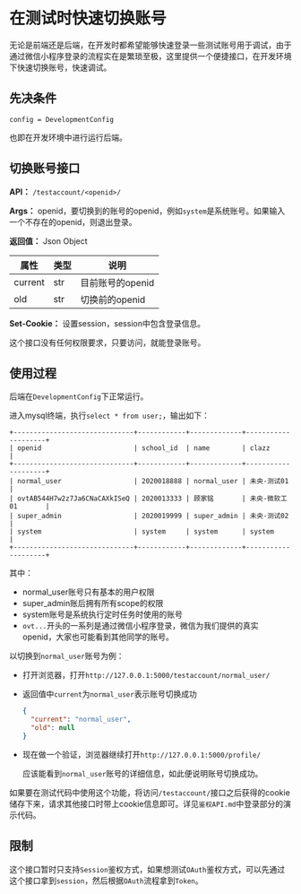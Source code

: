 # 在测试时快速切换账号

无论是前端还是后端，在开发时都希望能够快速登录一些测试账号用于调试，由于通过微信小程序登录的流程实在是繁琐至极，这里提供一个便捷接口，在开发环境下快速切换账号，快速调试。



## 先决条件

`config = DevelopmentConfig`

也即在开发环境中进行运行后端。



## 切换账号接口

**API：** `/testaccount/<openid>/`

**Args：** openid，要切换到的账号的openid，例如`system`是系统账号。如果输入一个不存在的openid，则退出登录。

**返回值：** Json Object

| 属性    | 类型 | 说明             |
| ------- | ---- | ---------------- |
| current | str  | 目前账号的openid |
| old     | str  | 切换前的openid   |

**Set-Cookie：** 设置session，session中包含登录信息。

这个接口没有任何权限要求，只要访问，就能登录账号。



## 使用过程

后端在`DevelopmentConfig`下正常运行。

进入mysql终端，执行`select * from user;`，输出如下：

```
+------------------------------+------------+-------------+--------------------+
| openid                       | school_id  | name        | clazz              |
+------------------------------+------------+-------------+--------------------+
| normal_user                  | 2020018888 | normal_user | 未央-测试01         |
| ovtAB544H7w2z7Ja6CNaCAXkISeQ | 2020013333 | 顾家铭       | 未央-微软工01       |
| super_admin                  | 2020019999 | super_admin | 未央-测试02         |
| system                       | system     | system      | system             |
+------------------------------+------------+-------------+--------------------+
```

其中：

* normal_user账号只有基本的用户权限
* super_admin账后拥有所有scope的权限
* system账号是系统执行定时任务时使用的账号
* `ovt...`开头的一系列是通过微信小程序登录，微信为我们提供的真实openid，大家也可能看到其他同学的账号。



以切换到`normal_user`账号为例：

* 打开浏览器，打开`http://127.0.0.1:5000/testaccount/normal_user/`

* 返回值中`current`为`normal_user`表示账号切换成功

  ```json
  {
    "current": "normal_user", 
    "old": null
  }
  ```

* 现在做一个验证，浏览器继续打开`http://127.0.0.1:5000/profile/`

  应该能看到`normal_user`账号的详细信息，如此便说明账号切换成功。



如果要在测试代码中使用这个功能，将访问`/testaccount/`接口之后获得的cookie储存下来，请求其他接口时带上cookie信息即可。详见`鉴权API.md`中登录部分的演示代码。



## 限制

这个接口暂时只支持`Session`鉴权方式，如果想测试`OAuth`鉴权方式，可以先通过这个接口拿到`session`，然后根据`OAuth`流程拿到`Token`。

